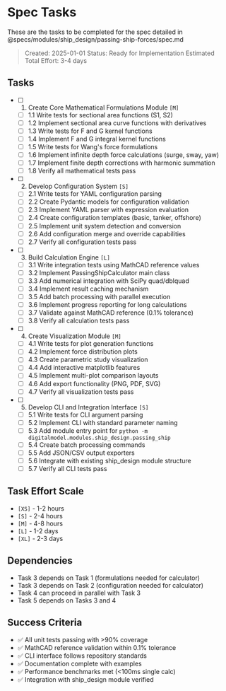 # Spec Tasks

These are the tasks to be completed for the spec detailed in @specs/modules/ship_design/passing-ship-forces/spec.md

> Created: 2025-01-01
> Status: Ready for Implementation
> Estimated Total Effort: 3-4 days

## Tasks

- [ ] 1. Create Core Mathematical Formulations Module `[M]`
  - [ ] 1.1 Write tests for sectional area functions (S1, S2)
  - [ ] 1.2 Implement sectional area curve functions with derivatives
  - [ ] 1.3 Write tests for F and G kernel functions
  - [ ] 1.4 Implement F and G integral kernel functions
  - [ ] 1.5 Write tests for Wang's force formulations
  - [ ] 1.6 Implement infinite depth force calculations (surge, sway, yaw)
  - [ ] 1.7 Implement finite depth corrections with harmonic summation
  - [ ] 1.8 Verify all mathematical tests pass

- [ ] 2. Develop Configuration System `[S]`
  - [ ] 2.1 Write tests for YAML configuration parsing
  - [ ] 2.2 Create Pydantic models for configuration validation
  - [ ] 2.3 Implement YAML parser with expression evaluation
  - [ ] 2.4 Create configuration templates (basic, tanker, offshore)
  - [ ] 2.5 Implement unit system detection and conversion
  - [ ] 2.6 Add configuration merge and override capabilities
  - [ ] 2.7 Verify all configuration tests pass

- [ ] 3. Build Calculation Engine `[L]`
  - [ ] 3.1 Write integration tests using MathCAD reference values
  - [ ] 3.2 Implement PassingShipCalculator main class
  - [ ] 3.3 Add numerical integration with SciPy quad/dblquad
  - [ ] 3.4 Implement result caching mechanism
  - [ ] 3.5 Add batch processing with parallel execution
  - [ ] 3.6 Implement progress reporting for long calculations
  - [ ] 3.7 Validate against MathCAD reference (0.1% tolerance)
  - [ ] 3.8 Verify all calculation tests pass

- [ ] 4. Create Visualization Module `[M]`
  - [ ] 4.1 Write tests for plot generation functions
  - [ ] 4.2 Implement force distribution plots
  - [ ] 4.3 Create parametric study visualization
  - [ ] 4.4 Add interactive matplotlib features
  - [ ] 4.5 Implement multi-plot comparison layouts
  - [ ] 4.6 Add export functionality (PNG, PDF, SVG)
  - [ ] 4.7 Verify all visualization tests pass

- [ ] 5. Develop CLI and Integration Interface `[S]`
  - [ ] 5.1 Write tests for CLI argument parsing
  - [ ] 5.2 Implement CLI with standard parameter naming
  - [ ] 5.3 Add module entry point for `python -m digitalmodel.modules.ship_design.passing_ship`
  - [ ] 5.4 Create batch processing commands
  - [ ] 5.5 Add JSON/CSV output exporters
  - [ ] 5.6 Integrate with existing ship_design module structure
  - [ ] 5.7 Verify all CLI tests pass

## Task Effort Scale
- `[XS]` - 1-2 hours
- `[S]` - 2-4 hours  
- `[M]` - 4-8 hours
- `[L]` - 1-2 days
- `[XL]` - 2-3 days

## Dependencies
- Task 3 depends on Task 1 (formulations needed for calculator)
- Task 3 depends on Task 2 (configuration needed for calculator)
- Task 4 can proceed in parallel with Task 3
- Task 5 depends on Tasks 3 and 4

## Success Criteria
- ✅ All unit tests passing with >90% coverage
- ✅ MathCAD reference validation within 0.1% tolerance
- ✅ CLI interface follows repository standards
- ✅ Documentation complete with examples
- ✅ Performance benchmarks met (<100ms single calc)
- ✅ Integration with ship_design module verified